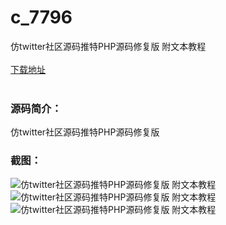 # c_7796
仿twitter社区源码推特PHP源码修复版 附文本教程
<br/></br>
[下载地址](https://www.uuid2.com/7796.html "下载地址")
<br/></br>
<h3>源码简介：</h3>
<p>仿twitter社区源码推特PHP源码修复版<p>
<h3>截图：</h3>
<img src="https://www.uuid2.com/wp-content/uploads/img/uimage/71451651023323.jpg" alt="仿twitter社区源码推特PHP源码修复版 附文本教程"><img src="https://www.uuid2.com/wp-content/uploads/img/uimage/43531651023324.jpg" alt="仿twitter社区源码推特PHP源码修复版 附文本教程"><img src="https://www.uuid2.com/wp-content/uploads/img/uimage/16611651023325.png" alt="仿twitter社区源码推特PHP源码修复版 附文本教程">
